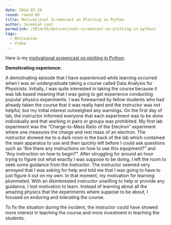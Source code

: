 ```yaml
---
date: 2014-05-28
round: round-09
title: Motivational Screencast on Plotting in Python
author: Jeremiah Lant
permalink: /2014/05/motivational-screencast-on-plotting-in-python/
tags:
  - Motivation
  - Video
---
```

Here is my [motivational screencast on plotting in Python][1].

**Demotivating experience:**

A demotivating episode that I have experienced while learning occurred when I was an undergraduate taking a course called Data Analysis for Physicists. Initially, I was quite interested in taking the course because it was lab based meaning that I was going to get experience conducting popular physics experiments. I was forewarned by fellow students who had already taken the course that it was really hard and the instructor was not helpful, but my initial interest outweighed any warnings. On the first day of lab, the instructor informed everyone that each experiment was to be done individually and that working in pairs or groups was prohibited. My first lab experiment was the &#8220;Charge-to-Mass Ratio of the Electron&#8221; experiment where one measures the charge and rest mass of an electron. The instructor showed me to a dark room in the back of the lab which contained the main apparatus to use and then quickly left before I could ask questions such as &#8220;Are there any instructions on how to use this equipment?&#8221; and &#8220;Any instruction on how to begin?&#8221;. After struggling for around an hour trying to figure out what exactly I was suppose to be doing, I left the room to seek some guidance from the instructor. The instructor seemed very annoyed that I was asking for help and told me that I was going to have to just figure it out on my own. In that moment, my motivation for learning plummeted. With an disinterested instructor unwilling to help or provide any guidance, I lost motivation to learn. Instead of learning about all the amazing physics that the experiments where suppose to be about, I focused on enduring and tolerating the course.

To fix the situation during the incident, the instructor could have showed more interest in teaching the course and more investment in teaching the students.

&nbsp;

 [1]: https://www.youtube.com/watch?v=r6CIjJOGYIc&feature=youtu.be
